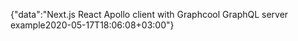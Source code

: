 {"data":"Next.js React Apollo client with Graphcool GraphQL server example2020-05-17T18:06:08+03:00"}
